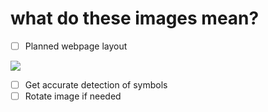 # what do these images mean?

- [ ] Planned webpage layout
<img src="https://smonk.club/2021/06/21/ComplicatedEquatorialCrow.png">

- [ ] Get accurate detection of symbols
- [ ] Rotate image if needed
